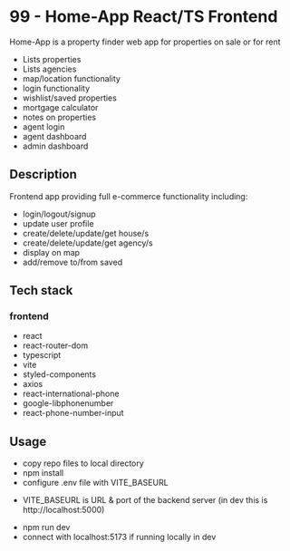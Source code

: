 # 99 - Home-App React/TS Frontend

Home-App is a property finder web app for properties on sale or for rent

- Lists properties
- Lists agencies
- map/location functionality
- login functionality
- wishlist/saved properties
- mortgage calculator
- notes on properties
- agent login
- agent dashboard
- admin dashboard

## Description

Frontend app providing full e-commerce functionality including:

- login/logout/signup
- update user profile
- create/delete/update/get house/s
- create/delete/update/get agency/s
- display on map
- add/remove to/from saved

## Tech stack

### frontend

- react
- react-router-dom
- typescript
- vite
- styled-components
- axios
- react-international-phone
- google-libphonenumber
- react-phone-number-input

## Usage

- copy repo files to local directory
- npm install
- configure .env file with VITE_BASEURL

* VITE_BASEURL is URL & port of the backend server (in dev this is http://localhost:5000)

- npm run dev
- connect with localhost:5173 if running locally in dev
